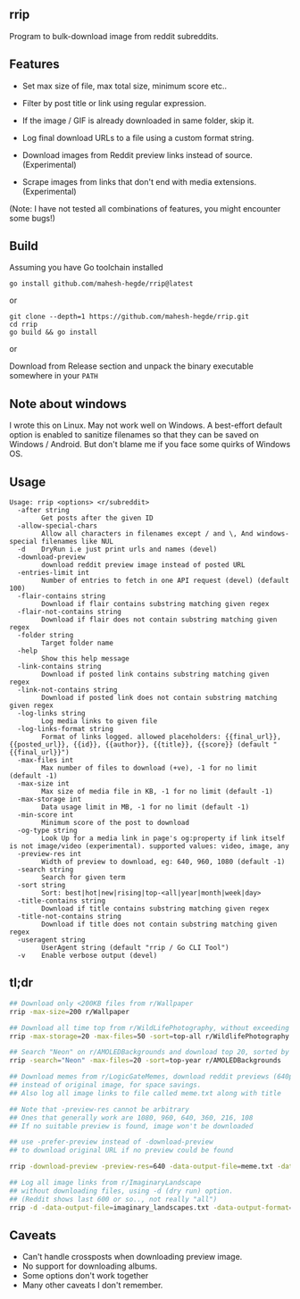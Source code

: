 ## rrip

Program to bulk-download image from reddit subreddits.

## Features

* Set max size of file, max total size, minimum score etc..

* Filter by post title or link using regular expression.

* If the image / GIF is already downloaded in same folder, skip it.

* Log final download URLs to a file using a custom format string.

* Download images from Reddit preview links instead of source. (Experimental)

* Scrape images from links that don't end with media extensions. (Experimental)

(Note: I have not tested all combinations of features, you might encounter some bugs!)

## Build
Assuming you have Go toolchain installed

```
go install github.com/mahesh-hegde/rrip@latest
```

or

```
git clone --depth=1 https://github.com/mahesh-hegde/rrip.git
cd rrip
go build && go install
```

or

Download from Release section and unpack the binary executable somewhere in your `PATH`

## Note about windows
I wrote this on Linux. May not work well on Windows. A best-effort default option is enabled to sanitize filenames so that they can be saved on Windows / Android. But don't blame me if you face some quirks of Windows OS. 

## Usage
```
Usage: rrip <options> <r/subreddit>
  -after string
        Get posts after the given ID
  -allow-special-chars
        Allow all characters in filenames except / and \, And windows-special filenames like NUL
  -d    DryRun i.e just print urls and names (devel)
  -download-preview
        download reddit preview image instead of posted URL
  -entries-limit int
        Number of entries to fetch in one API request (devel) (default 100)
  -flair-contains string
        Download if flair contains substring matching given regex
  -flair-not-contains string
        Download if flair does not contain substring matching given regex
  -folder string
        Target folder name
  -help
        Show this help message
  -link-contains string
        Download if posted link contains substring matching given regex
  -link-not-contains string
        Download if posted link does not contain substring matching given regex
  -log-links string
        Log media links to given file
  -log-links-format string
        Format of links logged. allowed placeholders: {{final_url}}, {{posted_url}}, {{id}}, {{author}}, {{title}}, {{score}} (default "{{final_url}}")
  -max-files int
        Max number of files to download (+ve), -1 for no limit (default -1)
  -max-size int
        Max size of media file in KB, -1 for no limit (default -1)
  -max-storage int
        Data usage limit in MB, -1 for no limit (default -1)
  -min-score int
        Minimum score of the post to download
  -og-type string
        Look Up for a media link in page's og:property if link itself is not image/video (experimental). supported values: video, image, any
  -preview-res int
        Width of preview to download, eg: 640, 960, 1080 (default -1)
  -search string
        Search for given term
  -sort string
        Sort: best|hot|new|rising|top-<all|year|month|week|day>
  -title-contains string
        Download if title contains substring matching given regex
  -title-not-contains string
        Download if title does not contain substring matching given regex
  -useragent string
        UserAgent string (default "rrip / Go CLI Tool")
  -v    Enable verbose output (devel)
```

## tl;dr

```sh
## Download only <200KB files from r/Wallpaper
rrip -max-size=200 r/Wallpaper

## Download all time top from r/WildLifePhotography, without exceeding 20MB storage or 50 files
rrip -max-storage=20 -max-files=50 -sort=top-all r/WildlifePhotography

## Search "Neon" on r/AMOLEDBackgrounds and download top 20, sorted by top voted in past one year
rrip -search="Neon" -max-files=20 -sort=top-year r/AMOLEDBackgrounds

## Download memes from r/LogicGateMemes, download reddit previews (640p)
## instead of original image, for space savings.
## Also log all image links to file called meme.txt along with title

## Note that -preview-res cannot be arbitrary
## Ones that generally work are 1080, 960, 640, 360, 216, 108
## If no suitable preview is found, image won't be downloaded

## use -prefer-preview instead of -download-preview 
## to download original URL if no preview could be found

rrip -download-preview -preview-res=640 -data-output-file=meme.txt -data-output-format="{{.final_url}} {{title}}" r/LogicGateMemes

## Log all image links from r/ImaginaryLandscape
## without downloading files, using -d (dry run) option.
## (Reddit shows last 600 or so.., not really "all")
rrip -d -data-output-file=imaginary_landscapes.txt -data-output-format="{{score}} {{.final_url}} {{.quoted_title}} {{.author}}" r/ImaginaryLandscapes
```

## Caveats
* Can't handle crossposts when downloading preview image.
* No support for downloading albums.
* Some options don't work together
* Many other caveats I don't remember.

